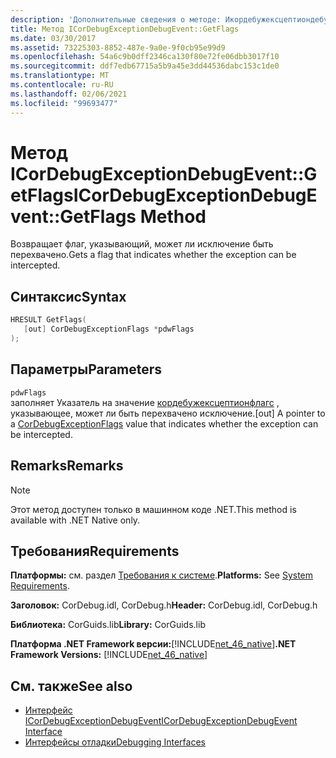 ```yaml
---
description: 'Дополнительные сведения о методе: Икордебужексцептиондебужевент:: "Flags"'
title: Метод ICorDebugExceptionDebugEvent::GetFlags
ms.date: 03/30/2017
ms.assetid: 73225303-8852-487e-9a0e-9f0cb95e99d9
ms.openlocfilehash: 54a6c9b0dff2346ca130f80e72fe06dbb3017f10
ms.sourcegitcommit: ddf7edb67715a5b9a45e3dd44536dabc153c1de0
ms.translationtype: MT
ms.contentlocale: ru-RU
ms.lasthandoff: 02/06/2021
ms.locfileid: "99693477"
---
```

# <a name="icordebugexceptiondebugeventgetflags-method"></a><span data-ttu-id="ab528-103">Метод ICorDebugExceptionDebugEvent::GetFlags</span><span class="sxs-lookup"><span data-stu-id="ab528-103">ICorDebugExceptionDebugEvent::GetFlags Method</span></span>

<span data-ttu-id="ab528-104">Возвращает флаг, указывающий, может ли исключение быть перехвачено.</span><span class="sxs-lookup"><span data-stu-id="ab528-104">Gets a flag that indicates whether the exception can be intercepted.</span></span>  
  
## <a name="syntax"></a><span data-ttu-id="ab528-105">Синтаксис</span><span class="sxs-lookup"><span data-stu-id="ab528-105">Syntax</span></span>  
  
```cpp  
HRESULT GetFlags(  
   [out] CorDebugExceptionFlags *pdwFlags  
);  
```  
  
## <a name="parameters"></a><span data-ttu-id="ab528-106">Параметры</span><span class="sxs-lookup"><span data-stu-id="ab528-106">Parameters</span></span>  

 `pdwFlags`  
 <span data-ttu-id="ab528-107">заполняет Указатель на значение [кордебужексцептионфлагс](cordebugexceptionflags-enumeration.md) , указывающее, может ли быть перехвачено исключение.</span><span class="sxs-lookup"><span data-stu-id="ab528-107">[out] A pointer to a [CorDebugExceptionFlags](cordebugexceptionflags-enumeration.md) value that indicates whether the exception can be intercepted.</span></span>  
  
## <a name="remarks"></a><span data-ttu-id="ab528-108">Remarks</span><span class="sxs-lookup"><span data-stu-id="ab528-108">Remarks</span></span>  
  
> [!NOTE]
> <span data-ttu-id="ab528-109">Этот метод доступен только в машинном коде .NET.</span><span class="sxs-lookup"><span data-stu-id="ab528-109">This method is available with .NET Native only.</span></span>  
  
## <a name="requirements"></a><span data-ttu-id="ab528-110">Требования</span><span class="sxs-lookup"><span data-stu-id="ab528-110">Requirements</span></span>  

 <span data-ttu-id="ab528-111">**Платформы:** см. раздел [Требования к системе](../../get-started/system-requirements.md).</span><span class="sxs-lookup"><span data-stu-id="ab528-111">**Platforms:** See [System Requirements](../../get-started/system-requirements.md).</span></span>  
  
 <span data-ttu-id="ab528-112">**Заголовок:** CorDebug.idl, CorDebug.h</span><span class="sxs-lookup"><span data-stu-id="ab528-112">**Header:** CorDebug.idl, CorDebug.h</span></span>  
  
 <span data-ttu-id="ab528-113">**Библиотека:** CorGuids.lib</span><span class="sxs-lookup"><span data-stu-id="ab528-113">**Library:** CorGuids.lib</span></span>  
  
 <span data-ttu-id="ab528-114">**Платформа .NET Framework версии:**[!INCLUDE[net_46_native](../../../../includes/net-46-native-md.md)]</span><span class="sxs-lookup"><span data-stu-id="ab528-114">**.NET Framework Versions:** [!INCLUDE[net_46_native](../../../../includes/net-46-native-md.md)]</span></span>  
  
## <a name="see-also"></a><span data-ttu-id="ab528-115">См. также</span><span class="sxs-lookup"><span data-stu-id="ab528-115">See also</span></span>

- [<span data-ttu-id="ab528-116">Интерфейс ICorDebugExceptionDebugEvent</span><span class="sxs-lookup"><span data-stu-id="ab528-116">ICorDebugExceptionDebugEvent Interface</span></span>](icordebugexceptiondebugevent-interface.md)
- [<span data-ttu-id="ab528-117">Интерфейсы отладки</span><span class="sxs-lookup"><span data-stu-id="ab528-117">Debugging Interfaces</span></span>](debugging-interfaces.md)
